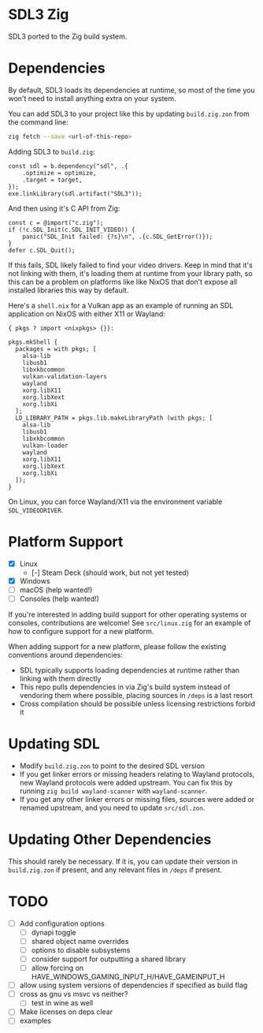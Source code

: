 # SDL3 Zig

SDL3 ported to the Zig build system.

# Dependencies

By default, SDL3 loads its dependencies at runtime, so most of the time you won't need to install anything extra on your system.

You can add SDL3 to your project like this by updating `build.zig.zon` from the command line:
```sh
zig fetch --save <url-of-this-repo>
```

Adding SDL3 to `build.zig`:
```zig
const sdl = b.dependency("sdl", .{
    .optimize = optimize,
    .target = target,
});
exe.linkLibrary(sdl.artifact("SDL3"));
```

And then using it's C API from Zig:
```zig
const c = @import("c.zig");
if (!c.SDL_Init(c.SDL_INIT_VIDEO)) {
    panic("SDL_Init failed: {?s}\n", .{c.SDL_GetError()});
}
defer c.SDL_Quit();
```

If this fails, SDL likely failed to find your video drivers. Keep in mind that it's not linking with them, it's loading them at runtime from your library path, so this can be a problem on platforms like like NixOS that don't expose all installed libraries this way by default.

Here's a `shell.nix` for a Vulkan app as an example of running an SDL application on NixOS with either X11 or Wayland:
```
{ pkgs ? import <nixpkgs> {}}:

pkgs.mkShell {
  packages = with pkgs; [
    alsa-lib
    libusb1
    libxkbcommon
    vulkan-validation-layers
    wayland
    xorg.libX11
    xorg.libXext
    xorg.libXi
  ];
  LD_LIBRARY_PATH = pkgs.lib.makeLibraryPath (with pkgs; [
    alsa-lib
    libusb1
    libxkbcommon
    vulkan-loader
    wayland
    xorg.libX11
    xorg.libXext
    xorg.libXi
  ]);
}
```

On Linux, you can force Wayland/X11 via the environment variable `SDL_VIDEODRIVER`.

# Platform Support

* [x] Linux
	* [-] Steam Deck (should work, but not yet tested)
* [x] Windows
* [ ] macOS (help wanted!)
* [ ] Consoles (help wanted!)

If you're interested in adding build support for other operating systems or consoles, contributions are welcome! See `src/linux.zig` for an example of how to configure support for a new platform.

When adding support for a new platform, please follow the existing conventions around dependencies:
* SDL typically supports loading dependencies at runtime rather than linking with them directly
* This repo pulls dependencies in via Zig's build system instead of vendoring them where possible, placing sources in `/deps` is a last resort
* Cross compilation should be possible unless licensing restrictions forbid it

# Updating SDL

* Modify `build.zig.zon` to point to the desired SDL version
* If you get linker errors or missing headers relating to Wayland protocols, new Wayland protocols were added upstream. You can fix this by running `zig build wayland-scanner` with `wayland-scanner`.
* If you get any other linker errors or missing files, sources were added or renamed upstream, and you need to update `src/sdl.zon`.

# Updating Other Dependencies

This should rarely be necessary. If it is, you can update their version in `build.zig.zon` if present, and any relevant files in `/deps` if present.

# TODO
* [ ] Add configuration options
  * [ ] dynapi toggle
  * [ ] shared object name overrides
  * [ ] options to disable subsystems
  * [ ] consider support for outputting a shared library
  * [ ] allow forcing on HAVE_WINDOWS_GAMING_INPUT_H/HAVE_GAMEINPUT_H
* [ ] allow using system versions of dependencies if specified as build flag
* [ ] cross as gnu vs msvc vs neither?
  * [ ] test in wine as well
* [ ] Make licenses on deps clear
* [ ] examples
